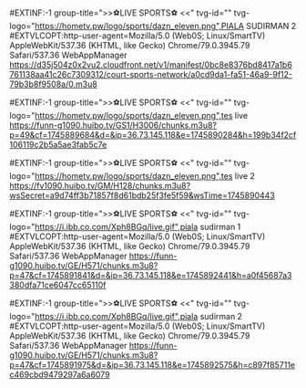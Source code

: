 #EXTINF:-1 group-title=">>⚽LIVE SPORTS⚽ <<" tvg-id="" tvg-logo="https://hometv.pw/logo/sports/dazn_eleven.png",PIALA SUDIRMAN 2
#EXTVLCOPT:http-user-agent=Mozilla/5.0 (Web0S; Linux/SmartTV) AppleWebKit/537.36 (KHTML, like Gecko) Chrome/79.0.3945.79 Safari/537.36 WebAppManager
https://d35j504z0x2vu2.cloudfront.net/v1/manifest/0bc8e8376bd8417a1b6761138aa41c26c7309312/court-sports-network/a0cd9da1-fa51-46a9-9f12-79b3b8f9508a/0.m3u8

#EXTINF:-1 group-title=">>⚽LIVE SPORTS⚽ <<" tvg-id="" tvg-logo="https://hometv.pw/logo/sports/dazn_eleven.png",tes live
https://funn-g1090.huibo.tv/GS1/H3006/chunks.m3u8?p=49&cf=1745889684&d=&ip=36.73.145.118&e=1745890284&h=199b34f2cf106119c2b5a5ae3fab5c7e

#EXTINF:-1 group-title=">>⚽LIVE SPORTS⚽ <<" tvg-id="" tvg-logo="https://hometv.pw/logo/sports/dazn_eleven.png",tes live 2
https://fv1090.huibo.tv/GM/H128/chunks.m3u8?wsSecret=a9d74ff3b71857f8d61bdb25f3fe5f59&wsTime=1745890443


#EXTINF:-1 group-title=">>⚽LIVE SPORTS⚽ <<" tvg-id="" tvg-logo="https://i.ibb.co.com/Xph8BGq/live.gif",piala sudirman 1
#EXTVLCOPT:http-user-agent=Mozilla/5.0 (Web0S; Linux/SmartTV) AppleWebKit/537.36 (KHTML, like Gecko) Chrome/79.0.3945.79 Safari/537.36 WebAppManager
https://funn-g1090.huibo.tv/GE/H571/chunks.m3u8?p=47&cf=1745891841&d=&ip=36.73.145.118&e=1745892441&h=a0f45687a3380dfa71ce6047cc65110f

#EXTINF:-1 group-title=">>⚽LIVE SPORTS⚽ <<" tvg-id="" tvg-logo="https://i.ibb.co.com/Xph8BGq/live.gif",piala sudirman 2
#EXTVLCOPT:http-user-agent=Mozilla/5.0 (Web0S; Linux/SmartTV) AppleWebKit/537.36 (KHTML, like Gecko) Chrome/79.0.3945.79 Safari/537.36 WebAppManager
https://funn-g1090.huibo.tv/GE/H571/chunks.m3u8?p=47&cf=1745891975&d=&ip=36.73.145.118&e=1745892575&h=c897f85711ec469cbd9479297a6a6079




